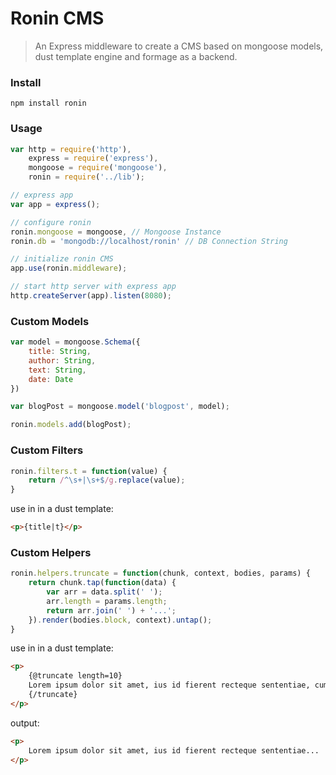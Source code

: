 Ronin CMS
=====

>An Express middleware to create a CMS based on mongoose models, dust template engine and formage as a backend.

### Install

```
npm install ronin
```

### Usage

```js
var http = require('http'),
    express = require('express'),
    mongoose = require('mongoose'),
    ronin = require('../lib');

// express app
var app = express();

// configure ronin
ronin.mongoose = mongoose, // Mongoose Instance
ronin.db = 'mongodb://localhost/ronin' // DB Connection String

// initialize ronin CMS
app.use(ronin.middleware);

// start http server with express app
http.createServer(app).listen(8080);
```

### Custom Models

```js
var model = mongoose.Schema({
    title: String,
    author: String,
    text: String,
    date: Date
})

var blogPost = mongoose.model('blogpost', model);

ronin.models.add(blogPost);
```

### Custom Filters

```js
ronin.filters.t = function(value) {
    return /^\s+|\s+$/g.replace(value);
}
```

use in in a dust template:

```html
<p>{title|t}</p>
```

### Custom Helpers
```js
ronin.helpers.truncate = function(chunk, context, bodies, params) {
    return chunk.tap(function(data) {
        var arr = data.split(' ');
        arr.length = params.length;
        return arr.join(' ') + '...';
    }).render(bodies.block, context).untap();
}
```

use in in a dust template:

```html
<p>
    {@truncate length=10}
    Lorem ipsum dolor sit amet, ius id fierent recteque sententiae, cum at solum utroque. No debet saperet est, te mutat inani possim mel. Mea ne fugit contentiones, duo an aliquid admodum nominati. Eum alia vocibus cu, et vix alia abhorreant.
    {/truncate}
</p>
```

output:
```html
<p>
    Lorem ipsum dolor sit amet, ius id fierent recteque sententiae...
</p>
```

